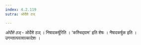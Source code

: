 ```yaml
---
index: 4.2.119
sutra: ओर्देशे ठञ्

---
```

_ओर्देशे ठञ्_ - ओर्देशे ठञ् । निषादकर्षूरिति । 'कश्चिद्ग्राम' इति शेषः । नैषादकर्षुक इति । उगन्तात्परत्वात्कादेशः ।